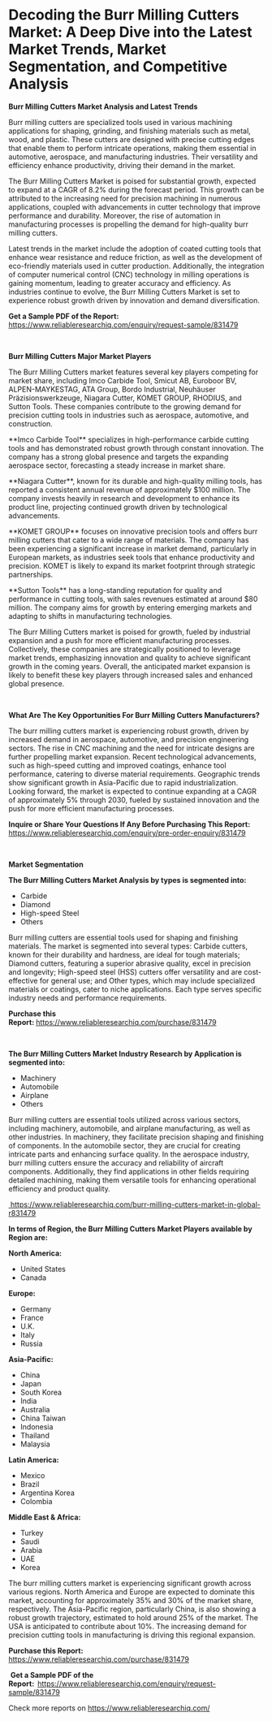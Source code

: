 <p><h1>Decoding the Burr Milling Cutters Market: A Deep Dive into the Latest Market Trends, Market Segmentation, and Competitive Analysis</h1></p><p><strong>Burr Milling Cutters Market Analysis and Latest Trends</strong></p>
<p><p>Burr milling cutters are specialized tools used in various machining applications for shaping, grinding, and finishing materials such as metal, wood, and plastic. These cutters are designed with precise cutting edges that enable them to perform intricate operations, making them essential in automotive, aerospace, and manufacturing industries. Their versatility and efficiency enhance productivity, driving their demand in the market.</p><p>The Burr Milling Cutters Market is poised for substantial growth, expected to expand at a CAGR of 8.2% during the forecast period. This growth can be attributed to the increasing need for precision machining in numerous applications, coupled with advancements in cutter technology that improve performance and durability. Moreover, the rise of automation in manufacturing processes is propelling the demand for high-quality burr milling cutters.</p><p>Latest trends in the market include the adoption of coated cutting tools that enhance wear resistance and reduce friction, as well as the development of eco-friendly materials used in cutter production. Additionally, the integration of computer numerical control (CNC) technology in milling operations is gaining momentum, leading to greater accuracy and efficiency. As industries continue to evolve, the Burr Milling Cutters Market is set to experience robust growth driven by innovation and demand diversification.</p></p>
<p><strong>Get a Sample PDF of the Report:&nbsp;</strong> <a href="https://www.reliableresearchiq.com/enquiry/request-sample/831479?utm_campaign=2926&utm_medium=2&utm_source=Github&utm_content=ia&utm_term=25032025&utm_id=burr-milling-cutters">https://www.reliableresearchiq.com/enquiry/request-sample/831479</a></p>
<p>&nbsp;</p>
<p><strong>Burr Milling Cutters Major Market Players</strong></p>
<p><p>The Burr Milling Cutters market features several key players competing for market share, including Imco Carbide Tool, Smicut AB, Euroboor BV, ALPEN-MAYKESTAG, ATA Group, Bordo Industrial, Neuhäuser Präzisionswerkzeuge, Niagara Cutter, KOMET GROUP, RHODIUS, and Sutton Tools. These companies contribute to the growing demand for precision cutting tools in industries such as aerospace, automotive, and construction.</p><p>**Imco Carbide Tool** specializes in high-performance carbide cutting tools and has demonstrated robust growth through constant innovation. The company has a strong global presence and targets the expanding aerospace sector, forecasting a steady increase in market share.</p><p>**Niagara Cutter**, known for its durable and high-quality milling tools, has reported a consistent annual revenue of approximately $100 million. The company invests heavily in research and development to enhance its product line, projecting continued growth driven by technological advancements.</p><p>**KOMET GROUP** focuses on innovative precision tools and offers burr milling cutters that cater to a wide range of materials. The company has been experiencing a significant increase in market demand, particularly in European markets, as industries seek tools that enhance productivity and precision. KOMET is likely to expand its market footprint through strategic partnerships.</p><p>**Sutton Tools** has a long-standing reputation for quality and performance in cutting tools, with sales revenues estimated at around $80 million. The company aims for growth by entering emerging markets and adapting to shifts in manufacturing technologies.</p><p>The Burr Milling Cutters market is poised for growth, fueled by industrial expansion and a push for more efficient manufacturing processes. Collectively, these companies are strategically positioned to leverage market trends, emphasizing innovation and quality to achieve significant growth in the coming years. Overall, the anticipated market expansion is likely to benefit these key players through increased sales and enhanced global presence.</p></p>
<p>&nbsp;</p>
<p><strong>What Are The Key Opportunities For Burr Milling Cutters Manufacturers?</strong></p>
<p><p>The burr milling cutters market is experiencing robust growth, driven by increased demand in aerospace, automotive, and precision engineering sectors. The rise in CNC machining and the need for intricate designs are further propelling market expansion. Recent technological advancements, such as high-speed cutting and improved coatings, enhance tool performance, catering to diverse material requirements. Geographic trends show significant growth in Asia-Pacific due to rapid industrialization. Looking forward, the market is expected to continue expanding at a CAGR of approximately 5% through 2030, fueled by sustained innovation and the push for more efficient manufacturing processes.</p></p>
<p><strong>Inquire or Share Your Questions If Any Before Purchasing This Report:</strong> <a href="https://www.reliableresearchiq.com/enquiry/pre-order-enquiry/831479?utm_campaign=2926&utm_medium=2&utm_source=Github&utm_content=ia&utm_term=25032025&utm_id=burr-milling-cutters">https://www.reliableresearchiq.com/enquiry/pre-order-enquiry/831479</a></p>
<p>&nbsp;</p>
<p><strong>Market Segmentation</strong></p>
<p><strong>The Burr Milling Cutters Market Analysis by types is segmented into:</strong></p>
<p><ul><li>Carbide</li><li>Diamond</li><li>High-speed Steel</li><li>Others</li></ul></p>
<p><p>Burr milling cutters are essential tools used for shaping and finishing materials. The market is segmented into several types: Carbide cutters, known for their durability and hardness, are ideal for tough materials; Diamond cutters, featuring a superior abrasive quality, excel in precision and longevity; High-speed steel (HSS) cutters offer versatility and are cost-effective for general use; and Other types, which may include specialized materials or coatings, cater to niche applications. Each type serves specific industry needs and performance requirements.</p></p>
<p><strong>Purchase this Report:&nbsp;</strong><a href="https://www.reliableresearchiq.com/purchase/831479?utm_campaign=2926&utm_medium=2&utm_source=Github&utm_content=ia&utm_term=25032025&utm_id=burr-milling-cutters">https://www.reliableresearchiq.com/purchase/831479</a></p>
<p>&nbsp;</p>
<p><strong>The Burr Milling Cutters Market Industry Research by Application is segmented into:</strong></p>
<p><ul><li>Machinery</li><li>Automobile</li><li>Airplane</li><li>Others</li></ul></p>
<p><p>Burr milling cutters are essential tools utilized across various sectors, including machinery, automobile, and airplane manufacturing, as well as other industries. In machinery, they facilitate precision shaping and finishing of components. In the automobile sector, they are crucial for creating intricate parts and enhancing surface quality. In the aerospace industry, burr milling cutters ensure the accuracy and reliability of aircraft components. Additionally, they find applications in other fields requiring detailed machining, making them versatile tools for enhancing operational efficiency and product quality.</p></p>
<p><a href="https://www.reliableresearchiq.com/burr-milling-cutters-market-in-global-r831479?utm_campaign=2926&utm_medium=2&utm_source=Github&utm_content=ia&utm_term=25032025&utm_id=burr-milling-cutters">&nbsp;https://www.reliableresearchiq.com/burr-milling-cutters-market-in-global-r831479</a></p>
<p><strong>In terms of Region, the Burr Milling Cutters Market Players available by Region are:</strong></p>
<p>
    <p> <strong> North America: </strong>
        <ul>
            <li>United States</li>
            <li>Canada</li>
        </ul>
        </p> 
    <p> <strong> Europe: </strong>
        <ul>
            <li>Germany</li>
            <li>France</li>
            <li>U.K.</li>
            <li>Italy</li>
            <li>Russia</li>
        </ul>
        </p> 
    <p> <strong> Asia-Pacific: </strong>
        <ul>
            <li>China</li>
            <li>Japan</li>
            <li>South Korea</li>
            <li>India</li>
            <li>Australia</li>
            <li>China Taiwan</li>
            <li>Indonesia</li>
            <li>Thailand</li>
            <li>Malaysia</li>
        </ul>
        </p> 
    <p> <strong> Latin America: </strong>
        <ul>
            <li>Mexico</li>
            <li>Brazil</li>
            <li>Argentina Korea</li>
            <li>Colombia</li>
        </ul>
        </p> 
    <p> <strong> Middle East & Africa: </strong>
        <ul>
            <li>Turkey</li>
            <li>Saudi</li>
            <li>Arabia</li>
            <li>UAE</li>
            <li>Korea</li>
        </ul>
    </p>
    </p>
<p><p>The burr milling cutters market is experiencing significant growth across various regions. North America and Europe are expected to dominate this market, accounting for approximately 35% and 30% of the market share, respectively. The Asia-Pacific region, particularly China, is also showing a robust growth trajectory, estimated to hold around 25% of the market. The USA is anticipated to contribute about 10%. The increasing demand for precision cutting tools in manufacturing is driving this regional expansion.</p></p>
<p><strong>Purchase this Report: </strong><a href="https://www.reliableresearchiq.com/purchase/831479?utm_campaign=2926&utm_medium=2&utm_source=Github&utm_content=ia&utm_term=25032025&utm_id=burr-milling-cutters">https://www.reliableresearchiq.com/purchase/831479</a></p>
<p>&nbsp;<strong>Get a Sample PDF of the Report:&nbsp;&nbsp;</strong><a href="https://www.reliableresearchiq.com/enquiry/request-sample/831479?utm_campaign=2926&utm_medium=2&utm_source=Github&utm_content=ia&utm_term=25032025&utm_id=burr-milling-cutters">https://www.reliableresearchiq.com/enquiry/request-sample/831479</a></p>
<p><strong></strong></p>
<p>Check more reports on <a href="https://www.reliableresearchiq.com/?utm_campaign=2926&utm_medium=2&utm_source=Github&utm_content=ia&utm_term=25032025&utm_id=burr-milling-cutters">https://www.reliableresearchiq.com/</a></p>
